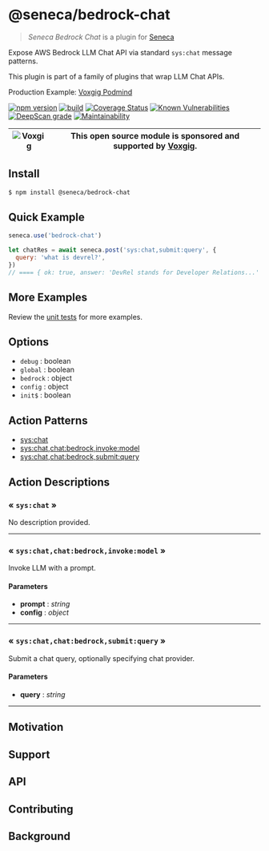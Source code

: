 # @seneca/bedrock-chat

> _Seneca Bedrock Chat_ is a plugin for [Seneca](http://senecajs.org)

Expose AWS Bedrock LLM Chat API via standard `sys:chat` message patterns.

This plugin is part of a family of plugins that wrap LLM Chat APIs.


Production Example: [Voxgig Podmind](github.com/voxgig/podmind) 


[![npm version](https://img.shields.io/npm/v/@seneca/bedrock-chat.svg)](https://npmjs.com/package/@seneca/bedrock-chat)
[![build](https://github.com/senecajs/seneca-bedrock-chat/actions/workflows/build.yml/badge.svg)](https://github.com/senecajs/seneca-refer/actions/workflows/build.yml)
[![Coverage Status](https://coveralls.io/repos/github/senecajs/seneca-bedrock-chat/badge.svg?branch=main)](https://coveralls.io/github/senecajs/seneca-refer?branch=main)
[![Known Vulnerabilities](https://snyk.io/test/github/senecajs/seneca-bedrock-chat/badge.svg)](https://snyk.io/test/github/senecajs/seneca-refer)
[![DeepScan grade](https://deepscan.io/api/teams/5016/projects/20872/branches/581541/badge/grade.svg)](https://deepscan.io/dashboard#view=project&tid=5016&pid=20872&bid=581541)
[![Maintainability](https://api.codeclimate.com/v1/badges/8242b80adb8acb685afd/maintainability)](https://codeclimate.com/github/senecajs/seneca-bedrock-chat/maintainability)

| ![Voxgig](https://www.voxgig.com/res/img/vgt01r.png) | This open source module is sponsored and supported by [Voxgig](https://www.voxgig.com). |
| ---------------------------------------------------- | --------------------------------------------------------------------------------------- |


## Install

```sh
$ npm install @seneca/bedrock-chat
```


## Quick Example

```js
seneca.use('bedrock-chat')

let chatRes = await seneca.post('sys:chat,submit:query', {
  query: 'what is devrel?',
})
// ==== { ok: true, answer: 'DevRel stands for Developer Relations...' }
```

## More Examples

Review the [unit tests](test/BedrockChat.test.ts) for more examples.



<!--START:options-->


## Options

* `debug` : boolean
* `global` : boolean
* `bedrock` : object
* `config` : object
* `init$` : boolean


<!--END:options-->

<!--START:action-list-->


## Action Patterns

* [sys:chat](#-syschat-)
* [sys:chat,chat:bedrock,invoke:model](#-syschatchatbedrockinvokemodel-)
* [sys:chat,chat:bedrock,submit:query](#-syschatchatbedrocksubmitquery-)


<!--END:action-list-->

<!--START:action-desc-->


## Action Descriptions

### &laquo; `sys:chat` &raquo;

No description provided.



----------
### &laquo; `sys:chat,chat:bedrock,invoke:model` &raquo;

Invoke LLM with a prompt.


#### Parameters


* __prompt__ : _string_
* __config__ : _object_


----------
### &laquo; `sys:chat,chat:bedrock,submit:query` &raquo;

Submit a chat query, optionally specifying chat provider.


#### Parameters


* __query__ : _string_


----------


<!--END:action-desc-->

## Motivation

## Support

## API

## Contributing

## Background
